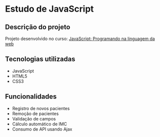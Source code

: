 # Estudo de JavaScript

## Descrição do projeto
Projeto desenvolvido no curso: [JavaScript: Programando na linguagem da web](https://cursos.alura.com.br/course/javascript-programando-na-linguagem-web)

## Tecnologias utilizadas
- JavaScript
- HTML5
- CSS3

## Funcionalidades
- Registro de novos pacientes
- Remoção de pacientes
- Validação de campos
- Cálculo automático de IMC
- Consumo de API usando Ajax

